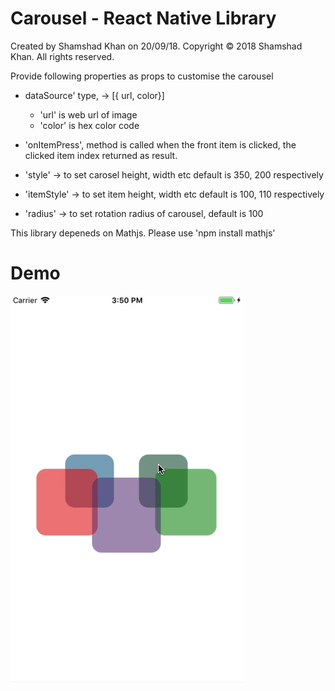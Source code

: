 # Carousel - React Native Library


Created by Shamshad Khan on 20/09/18.
Copyright © 2018 Shamshad Khan. All rights reserved.


Provide following properties as props to customise the carousel

  - dataSource' type, -> [{ url, color}] 
      
    - 'url' is web url of image
    - 'color' is hex color code

  - 'onItemPress', method is called when the front item is clicked,
     the clicked item index returned as result.

  - 'style' -> to set carosel height, width etc default is 350, 200 respectively

  - 'itemStyle' -> to set item height, width etc default is 100, 110 respectively

  - 'radius' -> to set rotation radius of carousel, default is 100


  This library depeneds on Mathjs. Please use 'npm install mathjs'



# Demo

![](carousel.gif)
